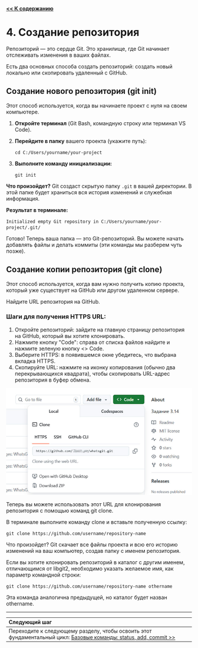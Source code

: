 [**<< К содержанию**](readme.md)

# 4. Создание репозитория

Репозиторий — это сердце Git. Это хранилище, где Git начинает отслеживать изменения в ваших файлах. 

Есть два основных способа создать репозиторий: создать новый локально или скопировать удаленный с GitHub.

## Создание нового репозитория (git init)

Этот способ используется, когда вы начинаете проект с нуля на своем компьютере.

1.  **Откройте терминал** (Git Bash, командную строку или терминал VS Code).
2.  **Перейдите в папку** вашего проекта (укажите путь):

    ```
    cd C:/Users/yourname/your-project
    ```

3.  **Выполните команду инициализации:**

    ```
    git init
    ```

**Что произойдет?**
Git создаст скрытую папку `.git` в вашей директории. В этой папке будет храниться вся история изменений и служебная информация.

**Результат в терминале:**
```
Initialized empty Git repository in C:/Users/yourname/your-project/.git/
```

Готово! Теперь ваша папка — это Git-репозиторий. Вы можете начать добавлять файлы и делать коммиты (эти команды мы разберем чуть позже).

## Создание копии репозитория (git clone)

Этот способ используется, когда вам нужно получить копию проекта, который уже существует на GitHub или другом удаленном сервере.

Найдите URL репозитория на GitHub.

### Шаги для получения HTTPS URL:

1. Откройте репозиторий: зайдите на главную страницу репозитория на GitHub, который вы хотите клонировать. 
2. Нажмите кнопку "Code": справа от списка файлов найдите и нажмите зеленую кнопку <> Code. 
3. Выберите HTTPS: в появившемся окне убедитесь, что выбрана вкладка HTTPS. 
4. Скопируйте URL: нажмите на иконку копирования (обычно два перекрывающихся квадрата), чтобы скопировать URL-адрес репозитория в буфер обмена. 

![получение HTTPS URL](./assets/repo.jpg)

Теперь вы можете использовать этот URL для клонирования репозитория с помощью команд git clone. 

В терминале выполните команду clone и вставьте полученную ссылку:

```
git clone https://github.com/username/repository-name
```

Что произойдет?
Git скачает все файлы проекта и всю его историю изменений на ваш компьютер, создав папку с именем репозитория.

Если вы хотите клонировать репозиторий в каталог с другим именем, отличающимся от libgit2, необходимо указать желаемое имя, как параметр командной строки:

```
git clone https://github.com/username/repository-name othername
```

Эта команда аналогична предыдущей, но каталог будет назван othername.

---
| Следующий шаг |                                                                           
|:--------------|                                                                           
| Переходите к следующему разделу, чтобы освоить этот фундаментальный цикл: [Базовые команды: status, add, commit >>](basic-commands.md) |